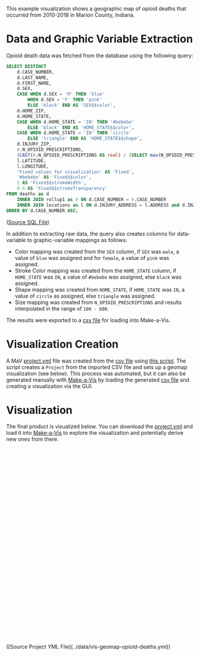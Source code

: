This example visualization shows a geographic map of opioid deaths that occurred from 2010-2018 in Marion County, Indiana.

# Data and Graphic Variable Extraction


Opioid death data was fetched from the database using the following query:

```sql
SELECT DISTINCT
    d.CASE_NUMBER,
    d.LAST_NAME,
    d.FIRST_NAME,
    d.SEX,
    CASE WHEN d.SEX = 'M' THEN 'blue'
        WHEN d.SEX = 'F' THEN 'pink'
        ELSE 'black' END AS 'SEX$$color',
    d.HOME_ZIP,
    d.HOME_STATE,
    CASE WHEN d.HOME_STATE = 'IN' THEN '#bebebe'
        ELSE 'black' END AS 'HOME_STATE$$color',
    CASE WHEN d.HOME_STATE = 'IN' THEN 'circle'
        ELSE 'triangle' END AS 'HOME_STATE$$shape',
    d.INJURY_ZIP,
    r.N_OPIOID_PRESCRIPTIONS,
    (CAST(r.N_OPIOID_PRESCRIPTIONS AS real) / (SELECT max(N_OPIOID_PRESCRIPTIONS) FROM rollup1) * 50) + 50 AS 'N_OPIOID_PRESCRIPTIONS$$areaSize',
    l.LATITUDE,
    l.LONGITUDE,
    'Fixed values for visualization' AS 'Fixed',
    '#bebebe' AS 'Fixed$$color',
    1 AS 'Fixed$$strokeWidth',
    0.4 AS 'Fixed$$strokeTransparency'
FROM deaths as d
    INNER JOIN rollup1 as r ON d.CASE_NUMBER = r.CASE_NUMBER
    INNER JOIN locations as l ON d.INJURY_ADDRESS = l.ADDRESS and d.INJURY_CITY = l.CITY and d.INJURY_ZIP = l.ZIP
ORDER BY d.CASE_NUMBER ASC;
```
([Source SQL File](https://github.com/cns-iu/a2agc-dataset/blob/develop/src/create-vis-geomap-opioid-deaths-data.sql))

In addition to extracting raw data, the query also creates columns for data-variable to graphic-variable mappings as follows:

* Color mapping was created from the `SEX` column, if `SEX` was `male`, a value of `blue` was assigned and for `female`, a value of `pink` was assigned.   
* Stroke Color mapping was created from the `HOME_STATE` column, if `HOME_STATE` was `IN`, a value of `#bebebe` was assigned, else `black` was assigned.
* Shape mapping was created from `HOME_STATE`, if `HOME_STATE` was `IN`, a value of `circle` as assigned, else `triangle` was assigned.
* Size mapping was created from `N_OPIOID_PRESCRIPTIONS` and results interpolated in the range of `100 - 600`.

The results were exported to a [csv file](../data/vis-geomap-opioid-deaths.csv) for loading into Make-a-Vis.

# Visualization Creation

A MaV [project.yml](../data/vis-geomap-opioid-deaths.yml) file was created from the [csv file](../data/vis-geomap-opioid-deaths.csv) using [this script](https://github.com/cns-iu/a2agc-dataset/blob/develop/src/create-vis-geomap-opioid-deaths-project.ts). The script creates a `Project` from the imported CSV file and sets up a geomap visualization (see below). This process was automated, but it can also be generated manually with [Make-a-Vis](https://cns-iu.github.io/make-a-vis/) by loading the generated [csv file](../data/vis-geomap-opioid-deaths.csv) and creating a visualization via the GUI.

# Visualization

The final product is visualized below. You can download the [project.yml](../data/vis-geomap-opioid-deaths.yml) and load it into [Make-a-Vis](https://cns-iu.github.io/make-a-vis/) to explore the visualization and potentially derive new ones from there.

<!-- Add mav-embed javascript bundle -->
<script src="https://cdn.jsdelivr.net/npm/@dvl-fw/mav-embed@0.3.2/main-es5.js" nomodule></script> 
<script src="https://cdn.jsdelivr.net/npm/@dvl-fw/mav-embed@0.3.2/main-es2015.js" type="module"></script> 

<!-- Add a project -->
<mav-project id="proj1" href="../data/vis-geomap-opioid-deaths.yml"></mav-project>

<!-- Add a visualization referencing the project -->
<div style="height: 500px; margin: 20px;">
  <mav-visualization project="#proj1" index="0"></mav-visualization>
</div>
<div style="overflow-x: scroll">
  <mav-legend project="#proj1" orientation="horizontal" advanced="true"></mav-legend>
</div>
([Source Project YML File](../data/vis-geomap-opioid-deaths.yml))
